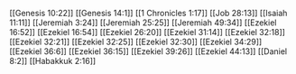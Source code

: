 [[Genesis 10:22]]
[[Genesis 14:1]]
[[1 Chronicles 1:17]]
[[Job 28:13]]
[[Isaiah 11:11]]
[[Jeremiah 3:24]]
[[Jeremiah 25:25]]
[[Jeremiah 49:34]]
[[Ezekiel 16:52]]
[[Ezekiel 16:54]]
[[Ezekiel 26:20]]
[[Ezekiel 31:14]]
[[Ezekiel 32:18]]
[[Ezekiel 32:21]]
[[Ezekiel 32:25]]
[[Ezekiel 32:30]]
[[Ezekiel 34:29]]
[[Ezekiel 36:6]]
[[Ezekiel 36:15]]
[[Ezekiel 39:26]]
[[Ezekiel 44:13]]
[[Daniel 8:2]]
[[Habakkuk 2:16]]
